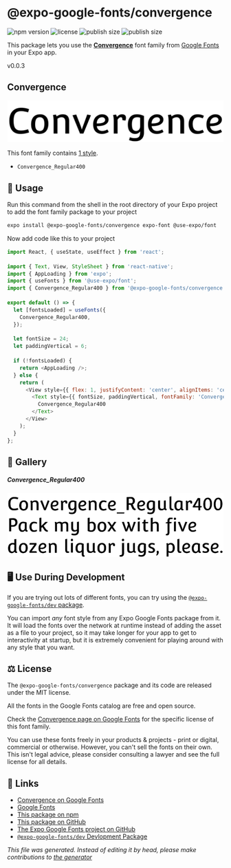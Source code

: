 # @expo-google-fonts/convergence

![npm version](https://flat.badgen.net/npm/v/@expo-google-fonts/convergence)
![license](https://flat.badgen.net/github/license/expo/google-fonts)
![publish size](https://flat.badgen.net/packagephobia/install/@expo-google-fonts/convergence)
![publish size](https://flat.badgen.net/packagephobia/publish/@expo-google-fonts/convergence)

This package lets you use the [**Convergence**](https://fonts.google.com/specimen/Convergence) font family from [Google Fonts](https://fonts.google.com/) in your Expo app.

v0.0.3

## Convergence

![Convergence](./font-family.png)

This font family contains [1 style](#gallery).

- `Convergence_Regular400`

## 🔡 Usage

Run this command from the shell in the root directory of your Expo project to add the font family package to your project
```sh
expo install @expo-google-fonts/convergence expo-font @use-expo/font
```

Now add code like this to your project
```js
import React, { useState, useEffect } from 'react';

import { Text, View, StyleSheet } from 'react-native';
import { AppLoading } from 'expo';
import { useFonts } from '@use-expo/font';
import { Convergence_Regular400 } from '@expo-google-fonts/convergence';

export default () => {
  let [fontsLoaded] = useFonts({
    Convergence_Regular400,
  });

  let fontSize = 24;
  let paddingVertical = 6;

  if (!fontsLoaded) {
    return <AppLoading />;
  } else {
    return (
      <View style={{ flex: 1, justifyContent: 'center', alignItems: 'center' }}>
        <Text style={{ fontSize, paddingVertical, fontFamily: 'Convergence_Regular400' }}>
          Convergence_Regular400
        </Text>
      </View>
    );
  }
};

```

## 📖 Gallery

##### Convergence_Regular400
![Convergence_Regular400](./bee94289e5374af0501d83d8b767d631571ce0a2ab1c16a765bad418a9fbbf22.ttf.png)


## 🖥️ Use During Development

If you are trying out lots of different fonts, you can try using the [`@expo-google-fonts/dev` package](https://github.com/expo/google-fonts/tree/master/font-packages/dev#readme).

You can import *any* font style from any Expo Google Fonts package from it. It will load the fonts
over the network at runtime instead of adding the asset as a file to your project, so it may take longer
for your app to get to interactivity at startup, but it is extremely convenient
for playing around with any style that you want.

## ⚖️ License

The `@expo-google-fonts/convergence` package and its code are released under the MIT license.

All the fonts in the Google Fonts catalog are free and open source.

Check the [Convergence page on Google Fonts](https://fonts.google.com/specimen/Convergence) for the specific license of this font family.

You can use these fonts freely in your products & projects - print or digital, commercial or otherwise. However, you can't sell the fonts on their own. This isn't legal advice, please consider consulting a lawyer and see the full license for all details.

## 🔗 Links

- [Convergence on Google Fonts](https://fonts.google.com/specimen/Convergence)
- [Google Fonts](https://fonts.google.com/)
- [This package on npm](https://www.npmjs.com/package/@expo-google-fonts/convergence)
- [This package on GitHub](https://github.com/expo/google-fonts/tree/master/font-packages/convergence)
- [The Expo Google Fonts project on GitHub](https://github.com/expo/google-fonts)
- [`@expo-google-fonts/dev` Devlopment Package](https://github.com/expo/google-fonts/tree/master/font-packages/dev)


*This file was generated. Instead of editing it by head, please make contributions to [the generator](https://github.com/expo/google-fonts/tree/master/packages/generator)*
